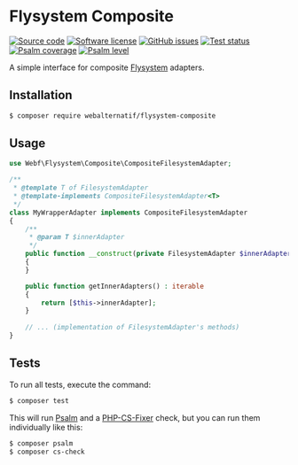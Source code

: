 # Flysystem Composite

[![Source code](https://img.shields.io/badge/source-GitHub-blue)](https://github.com/webalternatif/flysystem-composite)
[![Software license](https://img.shields.io/github/license/webalternatif/flysystem-composite)](https://github.com/webalternatif/flysystem-composite/blob/master/LICENSE)
[![GitHub issues](https://img.shields.io/github/issues/webalternatif/flysystem-composite)](https://github.com/webalternatif/flysystem-composite/issues)
[![Test status](https://img.shields.io/github/actions/workflow/status/webalternatif/flysystem-composite/tests.yml?branch=master&label=tests)](https://github.com/webalternatif/flysystem-composite/actions/workflows/test.yml)
[![Psalm coverage](https://shepherd.dev/github/webalternatif/flysystem-composite/coverage.svg)](https://psalm.dev)
[![Psalm level](https://shepherd.dev/github/webalternatif/flysystem-composite/level.svg)](https://psalm.dev)

A simple interface for composite [Flysystem][1] adapters.

## Installation

```bash
$ composer require webalternatif/flysystem-composite
```

## Usage

```php
use Webf\Flysystem\Composite\CompositeFilesystemAdapter;

/**
 * @template T of FilesystemAdapter
 * @template-implements CompositeFilesystemAdapter<T>
 */
class MyWrapperAdapter implements CompositeFilesystemAdapter
{
    /**
     * @param T $innerAdapter
     */
    public function __construct(private FilesystemAdapter $innerAdapter)
    {
    }

    public function getInnerAdapters() : iterable
    {
        return [$this->innerAdapter];
    }
    
    // ... (implementation of FilesystemAdapter's methods)
}
```

## Tests

To run all tests, execute the command:

```bash
$ composer test
```

This will run [Psalm][2] and a [PHP-CS-Fixer][3] check, but you can run them
individually like this:

```bash
$ composer psalm
$ composer cs-check
```

[1]: https://flysystem.thephpleague.com
[2]: https://psalm.dev
[3]: https://cs.symfony.com/
